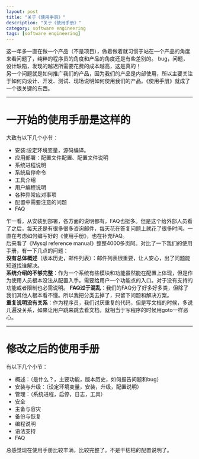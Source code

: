 ```yaml
---
layout: post
title: "关于《使用手册》"
description: "关于《使用手册》"
category: software engineering
tags: [software engineering]
---
```

这一年多一直在做一个产品（不是项目），做着做着就习惯于站在一个产品的角度来看问题了，纯粹的程序员的角度和产品的角度还是有些差别的。  bug，问题，设计缺陷，发现的越迟所需要花费的成本越高，这是真的！  
另一个问题就是如何推广我们的产品，因为我们的产品是内部使用，所以主要关注于如何向设计、开发、测试、现场说明如何使用我们的产品。《使用手册》就成了一个很关键的东西。

----------  

# 一开始的使用手册是这样的 #


大致有以下几个小节：  
- 安装:设定环境变量，源码编译。  
- 应用部署：配置文件配置、配置文件说明  
- 系统进程说明  
- 系统启停命令  
- 工具介绍  
- 用户编程说明  
- 各种异常应对事项  
- 配置中需要注意的问题  
- FAQ  

乍一看，从安装到部署，各方面的说明都有，FAQ也挺多。但是这个给外部人员看了之后，每天还是有很多很多咨询邮件，每天花在答复问题上就花了很多时间。一直在考虑如何编写好的《使用手册》，也在补充FAQ。  
后来看了《Mysql reference manual》整整4000多页阿。对比了一下我们的使用手册，有一下几点的问题：  
**没有总体概述**（版本历史，邮件列表）：邮件列表很重要，让人安心，出了问题能知道找谁解决。  
**系统介绍的不够完整**：作为一个系统有些模块和功能虽然能在配置上体现，但是作为使用人员根本没法从配置入手。需要给用户一个功能点的入口。对于没有支持的功能或者限制也必需说明。
**FAQ过于混乱**：我们的FAQ分了好多好多类，但除了我们其他人根本看不懂。所以我把分类去掉了，只留下问题和解决方案。  
**重复说明没有关系**：作为程序员，我们讨厌重复的代码，但是写文档的时候，多说几遍没关系，如果让用户跳来跳去看文档，就相当于写程序的时候用goto一样恶心。

----------

# 修改之后的使用手册 #


有以下几个小节：  
- 概述：（是什么？，主要功能，版本历史，如何报告问题和bug）  
- 安装与升级：（设定环境变量，安装，升级，配置说明）  
- 管理：（系统进程，启停，日志，工具）  
- 安全  
- 主备与容灾  
- 备份与恢复  
- 编程说明  
- 语法支持  
- FAQ  

总感觉现在使用手册比较丰满，比较完整了。不是干枯枯的配置说明了。

